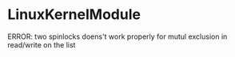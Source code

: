 # LinuxKernelModule

ERROR:
two spinlocks doens't work properly for mutul exclusion in read/write on the list
